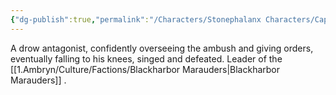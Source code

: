 ```yaml
---
{"dg-publish":true,"permalink":"/Characters/Stonephalanx Characters/Captain Brogan/"}
---
```


A drow antagonist, confidently overseeing the ambush and giving orders, eventually falling to his knees, singed and defeated. Leader of the [[1.Ambryn/Culture/Factions/Blackharbor Marauders\|Blackharbor Marauders]] .

